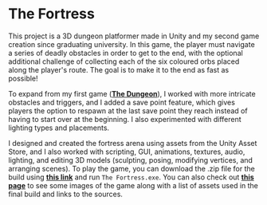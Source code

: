The Fortress
===========

This project is a 3D dungeon platformer made in Unity and my second game creation since graduating university. In this game, the player must navigate a series of deadly obstacles in order to get to the end, with the optional additional challenge of collecting each of the six coloured orbs placed along the player's route. The goal is to make it to the end as fast as possible!

To expand from my first game (**[The Dungeon](https://github.com/benstamour/dungeon-game)**), I worked with more intricate obstacles and triggers, and I added a save point feature, which gives players the option to respawn at the last save point they reach instead of having to start over at the beginning. I also experimented with different lighting types and placements.

I designed and created the fortress arena using assets from the Unity Asset Store, and I also worked with scripting, GUI, animations, textures, audio, lighting, and editing 3D models (sculpting, posing, modifying vertices, and arranging scenes). To play the game, you can download the .zip file for the build using **[this link](https://drive.google.com/uc?export=download&id=1caRaY3NPnzcP0SjwonTBmYagXsfTuZnR)** and run `The Fortress.exe`. You can also check out **[this page](https://bensta.epizy.com/fortress/)** to see some images of the game along with a list of assets used in the final build and links to the sources.
